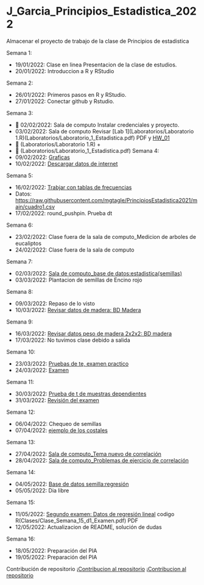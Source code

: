 # J_Garcia_Principios_Estadistica_2022
Almacenar el proyecto de trabajo de la clase de Principios de estadistica

Semana 1:

+ 19/01/2022: Clase en linea Presentacion de la clase de estudios.
+ 20/01/2022: Introduccion a R y RStudio

Semana 2: 

+ 26/01/2022: Primeros pasos en R y RStudio.
+ 27/01/2022: Conectar github y Rstudio.

Semana 3:

+ :dart: 02/02/2022: Sala de computo Instalar credenciales y proyecto.
+ 03/02/2022: Sala de computo Revisar [Lab 1](Laboratorios/Laboratorio 1.R)(Laboratorios/Laboratorio_1_Estadistica.pdf) PDF y [HW_01](Tareas/HW_01.R)
+ :dart: (Laboratorios/Laboratorio 1.R) + 
+ :dart: (Laboratorios/Laboratorio_1_Estadistica.pdf)
Semana 4:
+ 09/02/2022: [Graficas](Clases/Clase_Semana_4_d1.R) 
+ 10/02/2022: [Descargar datos de internet](Clases/Clase_Semana_4_d2.R)

Semana 5:
+ 16/02/2022: [Trabjar con tablas de frecuencias](Clases/Clase_Semana_5_d1.R)
+ Datos:  https://raw.githubusercontent.com/mgtagle/PrincipiosEstadistica2021/main/cuadro1.csv
+ 17/02/2022: round_pushpin. Prueba dt

Semana 6:
+ 23/02/2022: Clase fuera de la sala de computo_Medicion de arboles de eucaliptos
+ 24/02/2022: Clase fuera de la sala de computo

Semana 7:
+ 02/03/2022: [Sala de computo_base de datos:estadistica(semillas)](Clases/Clase_Semana_7_d1.R)
+ 03/03/2022: Plantacion de semillas de Encino rojo

Semana 8:
+ 09/03/2022: Repaso de lo visto
+ 10/03/2022: [Revisar datos de madera: BD Madera](Clases/Clase_Semana_8_d2.R)

Semana 9:
+ 16/03/2022: [Revisar datos peso de madera 2x2x2: BD madera](Clases/Clase_Semana_9_d1.R)
+ 17/03/2022: No tuvimos clase debido a salida

Semana 10:
+ 23/03/2022: [Pruebas de te, examen practico](Clases/Clase_Semana_10_d1.R)
+ 24/03/2022: [Examen](Clases/Examen_Estadistica.R)

Semana 11:
+ 30/03/2022: [Prueba de t de muestras dependientes](Clases/Clase_Semana_11_d1.R)
+ 31/03/2022: [Revisión del examen](Clases/Clase_Semana_11_d2.R)

Semana 12:
+ 06/04/2022: Chequeo de semillas
+ 07/04/2022: [ejemplo de los costales](Clases/Clase_Semana_12_d2.R)

Semana 13:
+ 27/04/2022: [Sala de computo_Tema nuevo de correlación](Clases/Clase_Semana_13_d1.R)
+ 28/04/2022: [Sala de computo_Problemas de ejercicio de correlación](Clases/Clase_Semana_13_d2.R)

Semana 14:
+ 04/05/2022: [Base de datos semilla:regresión](Clases/Clase_Semana_14_d1_Regresión.R)
+ 05/05/2022: Dia libre

Semana 15:
+ 11/05/2022: [Segundo examen: Datos de regresión lineal](Clases/Clase_Semana_15_d1_Examen.R) codigo R(Clases/Clase_Semana_15_d1_Examen.pdf) PDF
+ 12/05/2022: Actualizacion de README, solución de dudas

Semana 16:
+ 18/05/2022: Preparación del PIA
+ 19/05/2022: Preparación del PIA

Contribución de repositorio
¡[Contribucion al repositorio](Clases/Imagen_1.png)
¡[Contribucion al repositorio](Clases/Imagen_2.png) 

